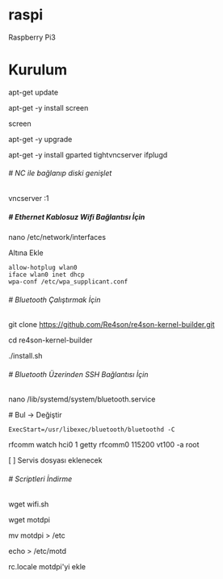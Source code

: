 # raspi
Raspberry Pi3

# Kurulum
apt-get update

apt-get -y install screen

screen

apt-get -y upgrade

apt-get -y install gparted tightvncserver ifplugd

###### # NC ile bağlanıp diski genişlet

vncserver :1

##### # Ethernet Kablosuz Wifi Bağlantısı İçin

nano /etc/network/interfaces

Altına Ekle

```
allow-hotplug wlan0
iface wlan0 inet dhcp
wpa-conf /etc/wpa_supplicant.conf
```

###### # Bluetooth Çalıştırmak İçin

git clone https://github.com/Re4son/re4son-kernel-builder.git

cd re4son-kernel-builder

./install.sh

###### # Bluetooth Üzerinden SSH Bağlantısı İçin

nano /lib/systemd/system/bluetooth.service

\# Bul -> Değiştir

```
ExecStart=/usr/libexec/bluetooth/bluetoothd -C
```
rfcomm watch hci0 1 getty rfcomm0 115200 vt100 -a root

[ ] Servis dosyası eklenecek
 
###### # Scriptleri İndirme

wget wifi.sh

wget motdpi

mv motdpi > /etc

echo > /etc/motd

rc.locale motdpi'yi ekle
